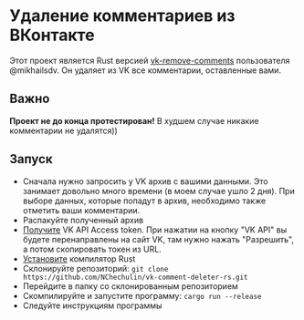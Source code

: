 # Удаление комментариев из ВКонтакте

Этот проект является Rust версией [vk-remove-comments](https://github.com/mikhailsdv/vk-remove-comments) пользователя @mikhailsdv.
Он удаляет из VK все комментарии, оставленные вами.

## Важно

**Проект не до конца протестирован!**
В худшем случае никакие комментарии не удалятся))

## Запуск

- Сначала нужно запросить у VK архив с вашими данными. Это занимает довольно много времени (в моем случае ушло 2 дня). При выборе данных, которые попадут в архив, необходимо также отметить ваши комментарии.
- Распакуйте полученный архив
- [Получите](https://vkhost.github.io/) VK API Access token. При нажатии на кнопку "VK API" вы будете перенаправлены на сайт VK, там нужно нажать "Разрешить", а потом скопировать токен из URL.
- [Установите](https://www.rust-lang.org/tools/install) компилятор Rust
- Склонируйте репозиторий: `git clone https://github.com/NChechulin/vk-comment-deleter-rs.git`
- Перейдите в папку со склонированным репозиторием
- Скомпилируйте и запустите программу: `cargo run --release`
- Следуйте инструкциям программы
